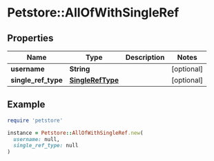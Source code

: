 # Petstore::AllOfWithSingleRef

## Properties

| Name | Type | Description | Notes |
| ---- | ---- | ----------- | ----- |
| **username** | **String** |  | [optional] |
| **single_ref_type** | [**SingleRefType**](SingleRefType.md) |  | [optional] |

## Example

```ruby
require 'petstore'

instance = Petstore::AllOfWithSingleRef.new(
  username: null,
  single_ref_type: null
)
```
